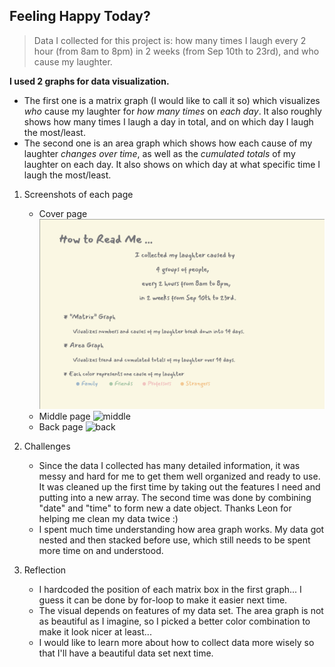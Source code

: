 ## Feeling Happy Today?
> Data I collected for this project is: how many times I laugh every 2 hour (from 8am to 8pm) in 2 weeks (from Sep 10th to 23rd), and who cause my laughter.

**I used 2 graphs for data visualization.**
- The first one is a matrix graph (I would like to call it so) which visualizes _who_ cause my laughter for _how many times_ on _each day_. It also roughly shows how many times I laugh a day in total, and on which day I laugh the most/least.
- The second one is an area graph which shows how each cause of my laughter _changes over time_, as well as the _cumulated totals_ of my laughter on each day. It also shows on which day at what specific time I laugh the most/least.

1. Screenshots of each page
   - Cover page
   ![cover](https://github.com/PhyllisFei/my-cdv-fall19/blob/master/my-work/dataZineProject/screenshots/back.png)
   - Middle page
   ![middle](../master/screenshots/middle.png)
   - Back page
   ![back](../master/screenshots/back.png)

2. Challenges
   - Since the data I collected has many detailed information, it was messy and hard for me to get them well organized and ready to use. It was cleaned up the first time by taking out the features I need and putting into a new array. The second time was done by combining "date" and "time" to form new a date object. Thanks Leon for helping me clean my data twice :)
   - I spent much time understanding how area graph works. My data got nested and then stacked before use, which still needs to be spent more time on and understood.

3. Reflection
   - I hardcoded the position of each matrix box in the first graph... I guess it can be done by for-loop to make it easier next time.
   - The visual depends on features of my data set. The area graph is not as beautiful as I imagine, so I picked a better color combination to make it look nicer at least...
   - I would like to learn more about how to collect data more wisely so that I'll have a beautiful data set next time.
